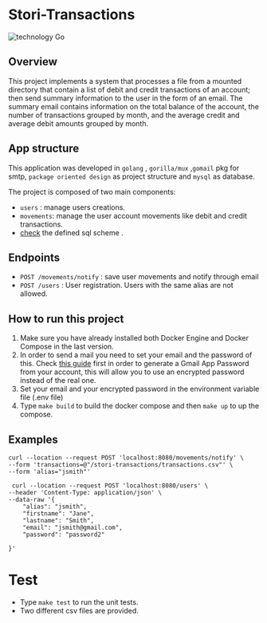 # Stori-Transactions

![technology Go](https://img.shields.io/badge/technology-go-blue.svg)

## Overview

This project implements a system that processes a file from a mounted directory that contain a list of debit and credit transactions of an account; then send summary information to the user in the form of an email. 
The summary email contains information on the total balance of the account, the number of
transactions grouped by month, and the average credit and average debit amounts grouped by month.

## App structure

This application was developed in `golang` , `gorilla/mux` ,`gomail` pkg for smtp, `package oriented design` as project structure and `mysql` as database.

The project is composed of two main components:

- `users` : manage users creations.
- `movements`: manage the user account movements like debit and credit transactions. 
- [check](/migrations/init.sql) the defined sql scheme .

## Endpoints

- `POST /movements/notify` : save user movements and notify through email
- `POST /users` : User registration. Users with the same alias are not allowed.

## How to run this project

1. Make sure you have already installed both Docker Engine and Docker Compose in the last version.
2. In order to send a mail you need to set your email and the password of this. Check [this guide](https://www.getmailbird.com/gmail-app-password/) first in order to generate a Gmail App Password from your account, this will allow you to use an encrypted password instead of the real one. 
3. Set your email and your encrypted password in the environment variable file (.env file)
4. Type `make build` to build the docker compose and then `make up` to up the compose.


## Examples 
```
curl --location --request POST 'localhost:8080/movements/notify' \
--form 'transactions=@"/stori-transactions/transactions.csv"' \
--form 'alias="jsmith"'
```

```
 curl --location --request POST 'localhost:8080/users' \
--header 'Content-Type: application/json' \
--data-raw '{
    "alias": "jsmith",
    "firstname": "Jane",
    "lastname": "Smith",
    "email": "jsmith@gmail.com",
    "password": "password2"

}' 
```

# Test

- Type `make test` to run the unit tests.
- Two different csv files are provided. 